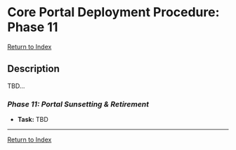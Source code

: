 # Core Portal Deployment Procedure: Phase 11

[Return to Index](../index.md)

## Description

TBD...

### _Phase 11: Portal Sunsetting & Retirement_

- **Task:** TBD




---

[Return to Index](../index.md)

